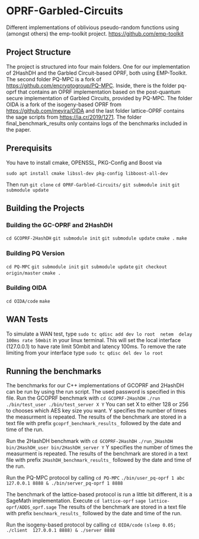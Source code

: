 # OPRF-Garbled-Circuits
Different implementations of oblivious pseudo-random functions using (amongst others) the emp-toolkit project. https://github.com/emp-toolkit

## Project Structure
The project is structured into four main folders. One for our implementation of 2HashDH and the Garbled Circuit-based OPRF, both using EMP-Toolkit. 
The second folder PQ-MPC is a fork of https://github.com/encryptogroup/PQ-MPC. Inside, there is the folder pq-oprf that contains an OPRF implementation based on the post-quantum
secure implementation of Garbled Circuits, provided by PQ-MPC. The folder OIDA is a fork of the isogeny-based OPRF from https://github.com/meyira/OIDA and the last folder lattice-OPRF contains the sage scripts from https://ia.cr/2019/1271. The folder final_benchmark_results only contains logs of the benchmarks included in the paper.

## Prerequisits
You have to install cmake, OPENSSL, PKG-Config and Boost via

`sudo apt install cmake libssl-dev pkg-config libboost-all-dev`

Then run 
`git clone`
`cd OPRF-Garbled-Circuits/`
`git submodule init`
`git submodule update`


## Building the Projects

### Building the GC-OPRF and 2HashDH 
`cd GCOPRF-2HashDH`
`git submodule init`
`git submodule update`
`cmake .`
`make`

### Building PQ Version
`cd PQ-MPC`
`git submodule init`
`git submodule update`
`git checkout origin/master`
`cmake .`


### Building OIDA
`cd OIDA/code`
`make`

## WAN Tests
To simulate a WAN test, type 
`sudo tc qdisc add dev lo root  netem  delay 100ms rate 50mbit`
in your linux terminal. This will set the local interface (127.0.0.1) to have rate limit 50mbit and latency 100ms.
To remove the rate limiting from your interface type
`sudo tc qdisc del dev lo root`


## Running the benchmarks

The benchmarks for our C++ implementations of GCOPRF and 2HashDH can
be run by using the run script. The used password is specified in this
file.
Run the GCOPRF benchmark with
`cd GCOPRF-2HashDH`
`./run ./bin/test_user ./bin/test_server X Y`
You can set X to either 128 or 256 to chooses which AES key size you want. Y specifies the number of times the measurment is repeated.
The results of the benchmark are stored in a text file with prefix
`gcoprf_benchmark_results_` followed by the date and time of the run.

Run the 2HashDH benchmark with
`cd GCOPRF-2HashDH`
`./run_2HashDH bin/2HashDH_user bin/2HashDH_server Y`
Y specifies the number of times the measurment is repeated.
The results of the benchmark are stored in a text file with prefix
`2HashDH_benchmark_results_` followed by the date and time of the run.

Run the PQ-MPC protocol by calling
`cd PQ-MPC`
`./bin/user_pq-oprf 1 abc 127.0.0.1 8888 & ./bin/server_pq-oprf 1 8888`

The benchmark of the lattice-based protocol is run a little bit different,
it is a SageMath implementation. Execute
`cd lattice-oprf`
`sage lattice-oprf/ADDS_oprf.sage`
The results of the benchmark are stored in a text file with prefix
`benchmark_results_` followed by the date and time of the run.

Run the isogeny-based protocol by calling
`cd OIDA/code`
`(sleep 0.05; ./client  127.0.0.1 8888) & ./server 8888`





